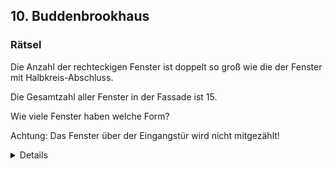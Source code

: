 ## 10. Buddenbrookhaus

### Rätsel
Die Anzahl der rechteckigen Fenster ist doppelt so groß wie die der Fenster mit Halbkreis-Abschluss.

Die Gesamtzahl aller Fenster in der Fassade ist 15.

Wie viele Fenster haben welche Form?

Achtung: Das Fenster über der Eingangstür wird nicht mitgezählt!

<details>
Lösung:
+ 5 Fenster mit halbkreisförmigen Abschluss
- 10 rechteckige Fenster

Beschreibung:

Wir suchen x als Anzahl der Fenster mit Halbkreisabschluss. Es gibt doppelt so viele rechteckige Fenster also 2x. Daraus folgt die Gleichung x+2x=15 <=> 3x=15 <=> x=5. 

Alternativer Lösungsweg:

Die unterschiedlichen Fenster des Hauses durchzählen.
</details>
